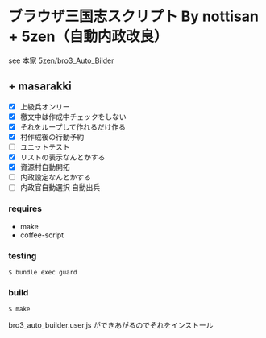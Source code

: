 # ブラウザ三国志スクリプト By nottisan + 5zen（自動内政改良）

see 本家 [5zen/bro3_Auto_Bilder](http://github.com/5zen/bro3_Auto_Bilder)

## + masarakki

- [x] 上級兵オンリー
- [x] 檄文中は作成中チェックをしない
- [x] それをループして作れるだけ作る
- [x] 村作成後の行動予約
- [ ] ユニットテスト
- [x] リストの表示なんとかする
- [x] 資源村自動開拓
- [ ] 内政設定なんとかする
- [ ] 内政官自動選択 自動出兵

### requires

- make
- coffee-script

### testing

```
$ bundle exec guard
```


### build

```
$ make
```

bro3_auto_builder.user.js ができあがるのでそれをインストール
